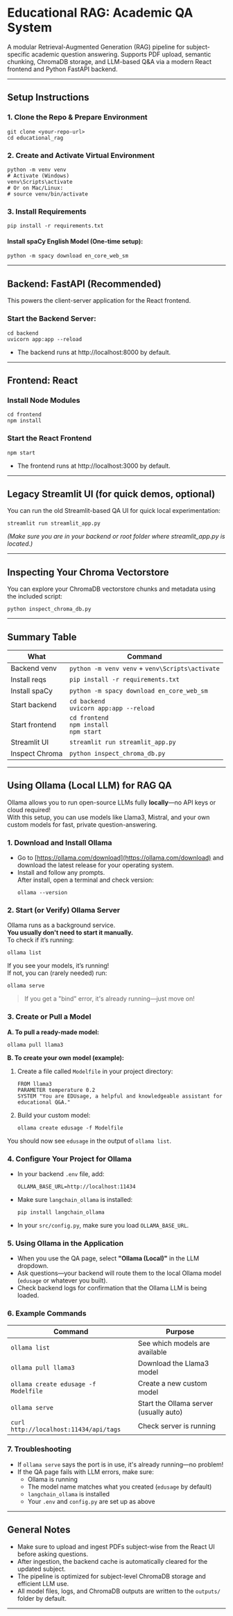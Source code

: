 # Educational RAG: Academic QA System

A modular Retrieval-Augmented Generation (RAG) pipeline for subject-specific academic question answering. Supports PDF upload, semantic chunking, ChromaDB storage, and LLM-based Q&A via a modern React frontend and Python FastAPI backend.

---

## Setup Instructions

### 1. Clone the Repo & Prepare Environment

```
git clone <your-repo-url>
cd educational_rag
```

### 2. Create and Activate Virtual Environment

```
python -m venv venv
# Activate (Windows)
venv\Scripts\activate
# Or on Mac/Linux:
# source venv/bin/activate
```

### 3. Install Requirements

```
pip install -r requirements.txt
```

#### Install spaCy English Model (One-time setup):

```
python -m spacy download en_core_web_sm
```

---

## Backend: FastAPI (Recommended)

This powers the client-server application for the React frontend.

### Start the Backend Server:

```
cd backend
uvicorn app:app --reload
```

- The backend runs at http://localhost:8000 by default.

---

## Frontend: React

### Install Node Modules

```
cd frontend
npm install
```

### Start the React Frontend

```
npm start
```

- The frontend runs at http://localhost:3000 by default.

---

## Legacy Streamlit UI (for quick demos, optional)

You can run the old Streamlit-based QA UI for quick local experimentation:

```
streamlit run streamlit_app.py
```

*(Make sure you are in your backend or root folder where streamlit_app.py is located.)*

---

## Inspecting Your Chroma Vectorstore

You can explore your ChromaDB vectorstore chunks and metadata using the included script:

```
python inspect_chroma_db.py
```

---

## Summary Table

| What           | Command                                                      |
|----------------|-------------------------------------------------------------|
| Backend venv   | `python -m venv venv` + `venv\Scripts\activate`             |
| Install reqs   | `pip install -r requirements.txt`                           |
| Install spaCy  | `python -m spacy download en_core_web_sm`                   |
| Start backend  | `cd backend`<br>`uvicorn app:app --reload`                  |
| Start frontend | `cd frontend`<br>`npm install`<br>`npm start`               |
| Streamlit UI   | `streamlit run streamlit_app.py`                            |
| Inspect Chroma | `python inspect_chroma_db.py`                               |

---

## Using Ollama (Local LLM) for RAG QA

Ollama allows you to run open-source LLMs fully **locally**—no API keys or cloud required!  
With this setup, you can use models like Llama3, Mistral, and your own custom models for fast, private question-answering.

### 1. Download and Install Ollama

- Go to [https://ollama.com/download](https://ollama.com/download) and download the latest release for your operating system.
- Install and follow any prompts.  
  After install, open a terminal and check version:
  ```
  ollama --version
  ```

### 2. Start (or Verify) Ollama Server

Ollama runs as a background service.  
**You usually don't need to start it manually.**  
To check if it’s running:
```
ollama list
```
If you see your models, it’s running!  
If not, you can (rarely needed) run:
```
ollama serve
```
> If you get a "bind" error, it's already running—just move on!

### 3. Create or Pull a Model

**A. To pull a ready-made model:**
```
ollama pull llama3
```

**B. To create your own model (example):**

1. Create a file called `Modelfile` in your project directory:
    ```
    FROM llama3
    PARAMETER temperature 0.2
    SYSTEM "You are EDUsage, a helpful and knowledgeable assistant for educational Q&A."
    ```

2. Build your custom model:
    ```
    ollama create edusage -f Modelfile
    ```

You should now see `edusage` in the output of `ollama list`.

### 4. Configure Your Project for Ollama

- In your backend `.env` file, add:
    ```
    OLLAMA_BASE_URL=http://localhost:11434
    ```
- Make sure `langchain_ollama` is installed:
    ```
    pip install langchain_ollama
    ```

- In your `src/config.py`, make sure you load `OLLAMA_BASE_URL`.

### 5. Using Ollama in the Application

- When you use the QA page, select **"Ollama (Local)"** in the LLM dropdown.
- Ask questions—your backend will route them to the local Ollama model (`edusage` or whatever you built).
- Check backend logs for confirmation that the Ollama LLM is being loaded.

### 6. Example Commands

| Command                                 | Purpose                                  |
|------------------------------------------|------------------------------------------|
| `ollama list`                            | See which models are available           |
| `ollama pull llama3`                     | Download the Llama3 model                |
| `ollama create edusage -f Modelfile`     | Create a new custom model                |
| `ollama serve`                           | Start the Ollama server (usually auto)   |
| `curl http://localhost:11434/api/tags`   | Check server is running                  |

### 7. Troubleshooting

- If `ollama serve` says the port is in use, it's already running—no problem!
- If the QA page fails with LLM errors, make sure:
    - Ollama is running
    - The model name matches what you created (`edusage` by default)
    - `langchain_ollama` is installed
    - Your `.env` and `config.py` are set up as above

---

## General Notes

- Make sure to upload and ingest PDFs subject-wise from the React UI before asking questions.
- After ingestion, the backend cache is automatically cleared for the updated subject.
- The pipeline is optimized for subject-level ChromaDB storage and efficient LLM use.
- All model files, logs, and ChromaDB outputs are written to the `outputs/` folder by default.

---
